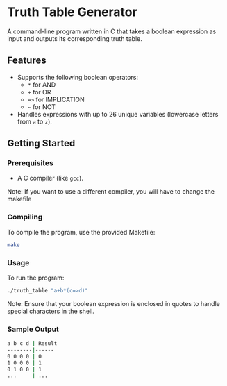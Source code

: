 # Truth Table Generator

A command-line program written in C that takes a boolean expression as input and outputs its corresponding truth table.

## Features

- Supports the following boolean operators:
  - `*` for AND
  - `+` for OR
  - `=>` for IMPLICATION
  - `~` for NOT
- Handles expressions with up to 26 unique variables (lowercase letters from `a` to `z`).

## Getting Started

### Prerequisites

- A C compiler (like `gcc`).

Note: If you want to use a different compiler, you will have to change the makefile

### Compiling

To compile the program, use the provided Makefile:

```bash
make
```

### Usage

To run the program:

```bash
./truth_table "a+b*(c=>d)"
```

Note: Ensure that your boolean expression is enclosed in quotes to handle special characters in the shell.

### Sample Output

```bash
a b c d | Result
--------|------
0 0 0 0 | 0
1 0 0 0 | 1
0 1 0 0 | 1
...     | ...
```
